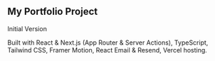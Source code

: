 ## My Portfolio Project

Initial Version

Built with React & Next.js (App Router & Server Actions), TypeScript, Tailwind CSS, Framer Motion, React Email & Resend, Vercel hosting.
